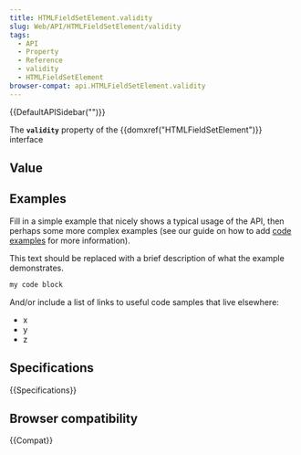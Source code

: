 ```yaml
---
title: HTMLFieldSetElement.validity
slug: Web/API/HTMLFieldSetElement/validity
tags:
  - API
  - Property
  - Reference
  - validity
  - HTMLFieldSetElement
browser-compat: api.HTMLFieldSetElement.validity
---
```

{{DefaultAPISidebar("")}}

The **`validity`** property of the {{domxref("HTMLFieldSetElement")}} interface 

## Value



## Examples

Fill in a simple example that nicely shows a typical usage of the API, then perhaps some more complex examples (see our guide on how to add [code examples](/en-US/docs/MDN/Contribute/Structures/Code_examples) for more information).

This text should be replaced with a brief description of what the example demonstrates.

```js
my code block
```

And/or include a list of links to useful code samples that live elsewhere:

*   x
*   y
*   z

## Specifications

{{Specifications}}

## Browser compatibility

{{Compat}}


